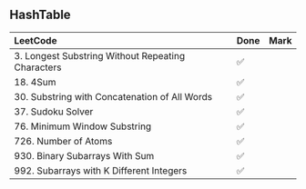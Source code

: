 ## HashTable

|          LeetCode                 | Done | Mark |
| :---                              | ---- | ---- |
| 3. Longest Substring Without Repeating Characters |  ✅  |    |
| 18. 4Sum |  ✅  |    |
| 30. Substring with Concatenation of All Words |  ✅  |    |
| 37. Sudoku Solver |  ✅  |    |
| 76. Minimum Window Substring |  ✅  |    |
| 726. Number of Atoms |  ✅  |    |
| 930. Binary Subarrays With Sum |  ✅  |    |
| 992. Subarrays with K Different Integers |  ✅  |    |